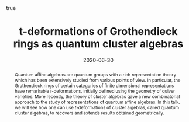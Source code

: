 ﻿---
title: t-deformations of Grothendieck rings as quantum cluster algebras

event: ARTIN Workshop

event_url: https://www.nottingham.ac.uk/mathematics/events/workshops/artin-2020.aspx

location: University of Nottingham - Miscrosoft Teams
address:

  city: Nottingham

  country: United Kingdom

#summary: An example talk using Academic's Markdown slides feature.
abstract: Quantum affine algebras are quantum groups with a rich representation theory which has been extensively studied from various points of view. In particular, the Grothendieck rings of certain categories of finite dimensional representations have remarkable $t$-deformations, initially defined using the geometry of quiver varieties. More recently, the theory of cluster algebras gave a new combinatorial approach to the study of representations of quantum affine algebras. In this talk, we will see how one can use $t$-deformations of cluster algebras, called quantum cluster algebras, to recovers and extends results obtained geometrically.

# Talk start and end times.
#   End time can optionally be hidden by prefixing the line with `#`.
date: "2020-06-30"
#date_end: "2030-06-01T15:00:00Z"
all_day: true

# Schedule page publish date (NOT talk date).
publishDate: "2020-01-17"

authors: []
tags: []

# Is this a featured talk? (true/false)
featured: true

image:
  caption: 'Image credit: [**Unsplash**](https://unsplash.com/photos/bzdhc5b3Bxs)'
  focal_point: Right

links:
# - icon: twitter
#  icon_pack: fab
#  name: Follow
#  url: https://twitter.com/georgecushen
url_code: ""
url_pdf: ""
url_slides: ""
url_video: ""

# Markdown Slides (optional).
#   Associate this talk with Markdown slides.
#   Simply enter your slide deck's filename without extension.
#   E.g. `slides = "example-slides"` references `content/slides/example-slides.md`.
#   Otherwise, set `slides = ""`.
slides :

# Projects (optional).
#   Associate this post with one or more of your projects.
#   Simply enter your project's folder or file name without extension.
#   E.g. `projects = ["internal-project"]` references `content/project/deep-learning/index.md`.
#   Otherwise, set `projects = []`.
projects :

# Enable math on this page?
math: true
---

